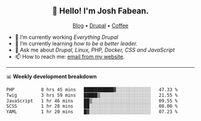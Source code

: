 <h2 align="center">👋 Hello! I'm Josh Fabean.</h2>
<p align="center">
  <a href="https://joshfabean.com">Blog</a> •
  <a href="https://www.drupal.org/u/joshfabean">Drupal</a> •
  <a href="https://www.buymeacoffee.com/LSxne6Yr4">Coffee</a>
</p>

- 🔭 I’m currently working *Everything Drupal*
- 🌱 I’m currently learning *how to be a better leader.*
- 💬 Ask me about *Drupal, Linux, PHP, Docker, CSS and JavaScript*
- 📫 How to reach me: [email from my website](https://joshfabean.com).

-------

📊 **Weekly development breakdown**
<!--START_SECTION:waka-->

```txt
PHP          8 hrs 45 mins   ███████████▓░░░░░░░░░░░░░   47.33 %
Twig         3 hrs 59 mins   █████▒░░░░░░░░░░░░░░░░░░░   21.55 %
JavaScript   1 hr 46 mins    ██▒░░░░░░░░░░░░░░░░░░░░░░   09.55 %
SCSS         1 hr 28 mins    ██░░░░░░░░░░░░░░░░░░░░░░░   08.00 %
YAML         1 hr 20 mins    █▓░░░░░░░░░░░░░░░░░░░░░░░   07.23 %
```

<!--END_SECTION:waka-->

<!--
**fabean/fabean** is a ✨ _special_ ✨ repository because its `README.md` (this file) appears on your GitHub profile.

Here are some ideas to get you started:

- 🔭 I’m currently working on ...
- 🌱 I’m currently learning ...
- 👯 I’m looking to collaborate on ...
- 🤔 I’m looking for help with ...
- 💬 Ask me about ...
- 📫 How to reach me: ...
- 😄 Pronouns: ...
- ⚡ Fun fact: ...
-->
